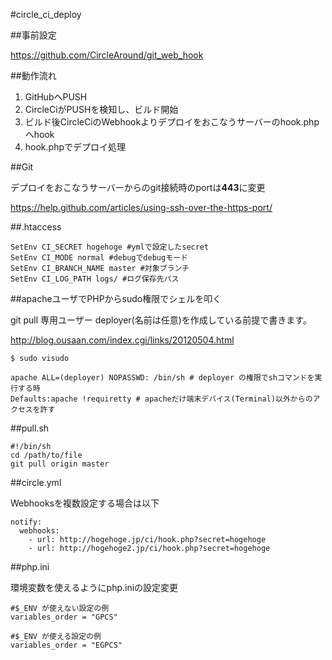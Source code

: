 #circle_ci_deploy

##事前設定

[<https://github.com/CircleAround/git_web_hook>](<https://github.com/CircleAround/git_web_hook>)

##動作流れ

1. GitHubへPUSH
2. CircleCiがPUSHを検知し、ビルド開始
3. ビルド後CircleCiのWebhookよりデプロイをおこなうサーバーのhook.phpへhook
4. hook.phpでデプロイ処理

##Git

デプロイをおこなうサーバーからのgit接続時のportは**443**に変更

[<https://help.github.com/articles/using-ssh-over-the-https-port/>](<https://help.github.com/articles/using-ssh-over-the-https-port/>)

##.htaccess

    SetEnv CI_SECRET hogehoge #ymlで設定したsecret
    SetEnv CI_MODE normal #debugでdebugモード
    SetEnv CI_BRANCH_NAME master #対象ブランチ
    SetEnv CI_LOG_PATH logs/ #ログ保存先パス

##apacheユーザでPHPからsudo権限でシェルを叩く

git pull 専用ユーザー deployer(名前は任意)を作成している前提で書きます。

[<http://blog.ousaan.com/index.cgi/links/20120504.html>](<http://blog.ousaan.com/index.cgi/links/20120504.html>)

    $ sudo visudo

    apache ALL=(deployer) NOPASSWD: /bin/sh # deployer の権限でshコマンドを実行する時
    Defaults:apache !requiretty # apacheだけ端末デバイス(Terminal)以外からのアクセスを許す

##pull.sh

    #!/bin/sh
    cd /path/to/file
    git pull origin master

##circle.yml

Webhooksを複数設定する場合は以下

    notify:
      webhooks:
        - url: http://hogehoge.jp/ci/hook.php?secret=hogehoge
        - url: http://hogehoge2.jp/ci/hook.php?secret=hogehoge

##php.ini

環境変数を使えるようにphp.iniの設定変更

    #$_ENV が使えない設定の例
    variables_order = "GPCS"

    #$_ENV が使える設定の例
    variables_order = "EGPCS"
